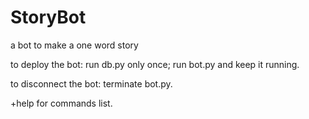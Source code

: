 # StoryBot
a bot to make a one word story

to deploy the bot:
run db.py only once;
run bot.py and keep it running.

to disconnect the bot:
terminate bot.py.

+help for commands list.
